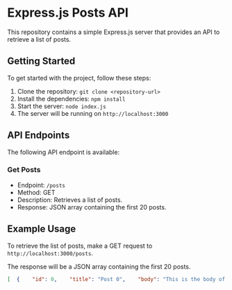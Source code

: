 # Express.js Posts API

This repository contains a simple Express.js server that provides an API to retrieve a list of posts.

## Getting Started

To get started with the project, follow these steps:

1. Clone the repository: `git clone <repository-url>`
2. Install the dependencies: `npm install`
3. Start the server: `node index.js`
4. The server will be running on `http://localhost:3000`

## API Endpoints

The following API endpoint is available:

### Get Posts

- Endpoint: `/posts`
- Method: GET
- Description: Retrieves a list of posts.
- Response: JSON array containing the first 20 posts.

## Example Usage

To retrieve the list of posts, make a GET request to `http://localhost:3000/posts`.



The response will be a JSON array containing the first 20 posts.

```json
[  {    "id": 0,    "title": "Post 0",    "body": "This is the body of Post 0"  },  ...  {    "id": 19,    "title": "Post 19",    "body": "This is the body of Post 19"  }]
